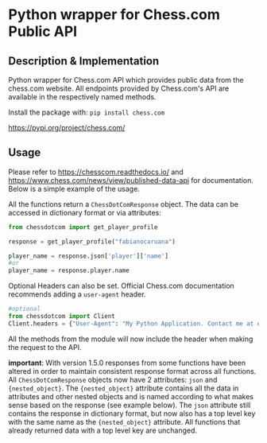 # Python wrapper for Chess.com Public API
## Description & Implementation
Python wrapper for Chess.com API which provides public data from the chess.com website. All endpoints provided by Chess.com's API are available in the respectively named methods. 

Install the package with: ```pip install chess.com``` 

https://pypi.org/project/chess.com/
## Usage
Please refer to https://chesscom.readthedocs.io/ and https://www.chess.com/news/view/published-data-api for documentation. Below is a simple example of the usage.

All the functions return a `ChessDotComResponse` object. The data can be accessed in dictionary format or via attributes:
``` python
from chessdotcom import get_player_profile

response = get_player_profile("fabianocaruana")

player_name = response.json['player']['name']
#or
player_name = response.player.name
```
Optional Headers can also be set. Official Chess.com documentation recommends adding a `user-agent` header.
``` python
#optional
from chessdotcom import Client
Client.headers = {"User-Agent": "My Python Application. Contact me at email@example.com"}
```
All the methods from the module will now include the header when making the request to the API.

**important**: With version 1.5.0 responses from some functions have been altered in order to maintain consistent response format across all functions. All `ChessDotComResponse` objects now have 2 attributes: `json` and `{nested_object}`. The `{nested_object}` attribute contains all the data in attributes and other nested objects and is named according to what makes sense based on the response (see example below). The `json` attribute still contains the response in dictionary format, but now also has a top level key with the same name as the `{nested_object}` attribute. All functions that already returned data with a top level key are unchanged.


